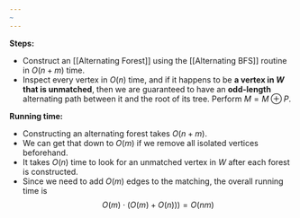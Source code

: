 ```yaml
---
~
---
```


**Steps:** 
- Construct an [[Alternating Forest]] using the [[Alternating BFS]] routine in $O(n+m)$ time.
- Inspect every vertex in $O(n)$ time, and if it happens to be **a vertex in $W$ that is unmatched**, then we are guaranteed to have an **odd-length** alternating path between it and the root of its tree. Perform $M = M \oplus P$. 

**Running time:** 

- Constructing an alternating forest takes $O(n+m)$. 
- We can get that down to $O(m)$ if we remove all isolated vertices beforehand.
- It takes $O(n)$ time to look for an unmatched vertex in $W$ after each forest is constructed.
- Since we need to add $O(m)$ edges to the matching, the overall running time is 
$$O(m) \cdot (O(m) + O(n))) = O(nm)$$
